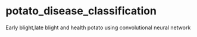 # potato_disease_classification
Early blight,late blight and health potato using convolutional neural network
